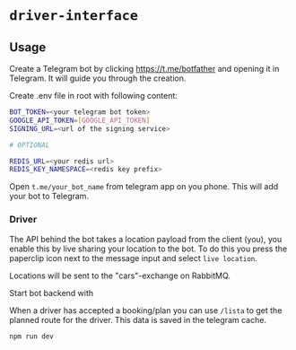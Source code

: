 # `driver-interface`

## Usage
Create a Telegram bot by clicking https://t.me/botfather and opening it in Telegram. It will guide you through the creation.

Create .env file in root with following content:

```bash
BOT_TOKEN=<your telegram bot token>
GOOGLE_API_TOKEN=[GOOGLE_API_TOKEN]
SIGNING_URL=<url of the signing service>

# OPTIONAL

REDIS_URL=<your redis url>
REDIS_KEY_NAMESPACE=<redis key prefix>
```

Open `t.me/your_bot_name` from telegram app on you phone. This will add your bot to Telegram.

### Driver

The API behind the bot takes a location payload from the client (you), you enable this by live sharing your location to the bot. To do this you press the paperclip icon next to the message input and select `live location`.

Locations will be sent to the "cars"-exchange on RabbitMQ.

Start bot backend with

When a driver has accepted a booking/plan you can use `/lista` to get the planned route for the driver. This data is saved in the telegram cache.

```
npm run dev
```
